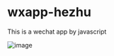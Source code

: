 # wxapp-hezhu
This is a wechat app by javascript

![image](https://github.com/hanxweb/wxapp-hezhu/hezhuwxapp.jpg)
